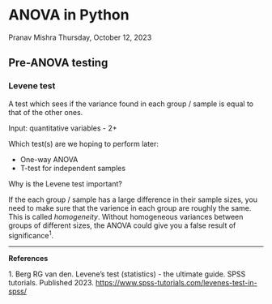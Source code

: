 # ANOVA in Python
Pranav Mishra
Thursday, October 12, 2023

## Pre-ANOVA testing

### Levene test

A test which sees if the variance found in each group / sample is equal
to that of the other ones.

Input: quantitative variables - 2+

Which test(s) are we hoping to perform later:

- One-way ANOVA
- T-test for independent samples

Why is the Levene test important?

If the each group / sample has a large difference in their sample sizes,
you need to make sure that the varience in each group are roughly the
same. This is called *homogeneity*. Without homogeneous variances
between groups of different sizes, the ANOVA could give you a false
result of significance<sup>1</sup>.

------------------------------------------------------------------------

**References**

<div id="refs" class="references csl-bib-body">

<div id="ref-van_den_berg_levenes_2023" class="csl-entry">

<span class="csl-left-margin">1.
</span><span class="csl-right-inline">Berg RG van den. Levene’s test
(statistics) - the ultimate guide. SPSS tutorials. Published 2023.
<https://www.spss-tutorials.com/levenes-test-in-spss/></span>

</div>

</div>
